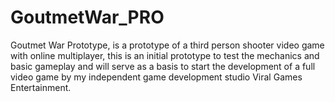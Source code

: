 # GoutmetWar_PRO
 Goutmet War Prototype, is a prototype of a third person shooter video game with online multiplayer, this is an initial prototype to test the mechanics and basic gameplay and will serve as a basis to start the development of a full video game by my independent game development studio Viral Games Entertainment.
